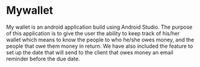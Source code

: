 # Mywallet
My wallet is an android application build using Android Studio. The purpose of this application is to give
the user the ability to keep track of his/her wallet which means to know the people to who he/she owes money, and the
people that owe them money in return. We have also included the feature to set up the date that will send to the client that
owes money an email reminder before the due date. 
